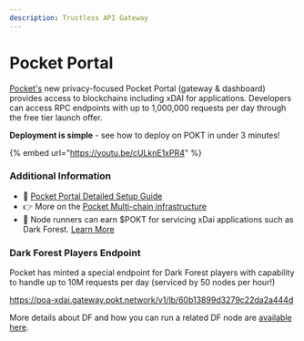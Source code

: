 ```yaml
---
description: Trustless API Gateway
---
```


# Pocket Portal

[Pocket's](https://www.portal.pokt.network/#1) new privacy-focused Pocket Portal \(gateway & dashboard\) provides access to blockchains including xDAI for applications. Developers can access RPC endpoints with up to 1,000,000 requests per day through the free tier launch offer.

**Deployment is simple** - see how to deploy on POKT in under 3 minutes! 

{% embed url="https://youtu.be/cULknE1xPR4" %}

### Additional Information

* 📗 [Pocket Portal Detailed Setup Guide](https://bit.ly/PocketPortalSetupGuide)
* ​​👉 More on the [Pocket Multi-chain infrastructure](https://www.blog.pokt.network/the-portal-to-private-multi-chain-infrastructure/)
* 🏃 Node runners can earn $POKT for servicing xDai applications such as Dark Forest. [Learn More](https://my.causal.app/models/47461?token=135da60a7f31466a96dc013be3b739fe)

### Dark Forest Players Endpoint

Pocket has minted a special endpoint for Dark Forest players with capability to handle up to 10M requests per day \(serviced by 50 nodes per hour!\) 

https://poa-xdai.gateway.pokt.network/v1/lb/60b13899d3279c22da2a444d

More details about DF and how you can run a related DF node are [available here](https://bit.ly/DF_POKTendpoint).  





